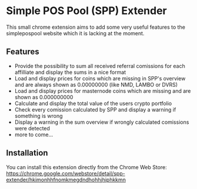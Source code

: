 # Simple POS Pool (SPP) Extender
This small chrome extension aims to add some very useful features to the simplepospool website which it is lacking at the moment.

Features
--------
- Provide the possibility to sum all received referral comissions for each affilliate and display the sums in a nice format
- Load and display prices for coins which are missing in SPP's overview and are always shown as 0.00000000 (like NMD, LAMBO or DVRS)
- Load and display prices for masternode coins which are missing and are shown as 0.000000000
- Calculate and display the total value of the users crypto portfolio
- Check every comission calculated by SPP and display a warning if something is wrong
- Display a warning in the sum overview if wrongly calculated comissions were detected
- more to come...

Installation
------------
You can install this extension directly from the Chrome Web Store:
https://chrome.google.com/webstore/detail/spp-extender/hkimonhhfnomkmegdndhohhjhiphkkmn

